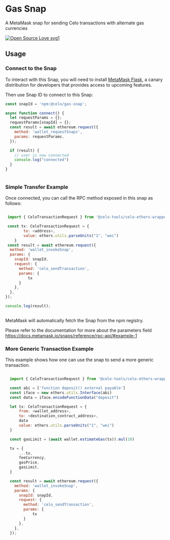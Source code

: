 # Gas Snap

A MetaMask snap for sending Celo transactions with alternate gas currencies

[![Open Source Love svg1](https://badges.frapsoft.com/os/v1/open-source.svg?v=103)](https://github.com/ellerbrock/open-source-badges/)

## Usage

### Connect to the Snap

To interact with this Snap, you will need to install [MetaMask Flask](https://metamask.io/flask/), a canary distribution for developers that provides access to upcoming features.

Then use Snap ID to connect to this Snap:

```javascript
const snapId = 'npm:@celo/gas-snap';

async function connect() {
  let requestParams = {};
  requestParams[snapId] = {};
  const result = await ethereum.request({
    method: 'wallet_requestSnaps',
    params: requestParams,
  });

  if (result) {
    // user is now connected
    console.log("connected")
  }
}
  
```

### Simple Transfer Example
Once connected, you can call the RPC method exposed in this snap as follows:

```javascript

 import { CeloTransactionRequest } from '@celo-tools/celo-ethers-wrapper';

 const tx: CeloTransactionRequest = {
        to: <address>,
        value: ethers.utils.parseUnits("1", "wei")
    }
 const result = await ethereum.request({
  method: 'wallet_invokeSnap',
  params: {
    snapId: snapId,
    request: {
      method: 'celo_sendTransaction',
      params: {
          tx
      }
    },
  },
});

console.log(result);
  
```
MetaMask will automatically fetch the Snap from the npm registry.

Please refer to the documentation for more about the parameters field https://docs.metamask.io/snaps/reference/rpc-api/#example-1

### More Generic Transaction Example
This example shows how one can use the snap to send a more generic transaction.

```javascript

  import { CeloTransactionRequest } from '@celo-tools/celo-ethers-wrapper';

  const abi = ['function deposit() external payable']
  const iface = new ethers.utils.Interface(abi)
  const data = iface.encodeFunctionData("deposit")

  let tx: CeloTransactionRequest = {
      from: <wallet_address>,
      to: <destination_contract_address>,
      data
      value: ethers.utils.parseUnits("1", "wei")
  }

  const gasLimit = (await wallet.estimateGas(tx)).mul(10)

  tx = {
      ...tx,
      feeCurrency,
      gasPrice,
      gasLimit,
  }

  const result = await ethereum.request({
    method: 'wallet_invokeSnap',
    params: {
      snapId: snapId,
      request: {
        method: 'celo_sendTransaction',
        params: {
            tx
        }
      },
    },
  });
  
```
